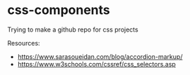 # css-components

Trying to make a github repo for css projects

Resources:

- https://www.sarasoueidan.com/blog/accordion-markup/
- https://www.w3schools.com/cssref/css_selectors.asp
